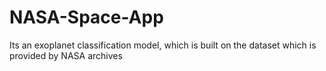 # NASA-Space-App
Its an exoplanet classification model, which is built on the dataset which is provided by NASA archives
